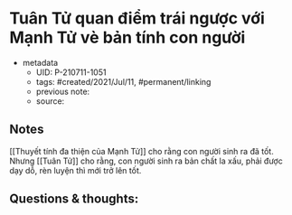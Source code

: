 # Tuân Tử quan điểm trái ngược với Mạnh Tử vè bản tính con người

- metadata
	- UID: P-210711-1051
	- tags: #created/2021/Jul/11, #permanent/linking
	- previous note: 
	- source: 

## Notes
[[Thuyết tính đa thiện của Mạnh Tử]] cho rằng con người sinh ra đã tốt. Nhưng [[Tuân Tử]] cho rằng, con người sinh ra bản chất la xấu, phải được dạy dỗ, rèn luyện thì mới trở lên tốt.

## Questions & thoughts:

